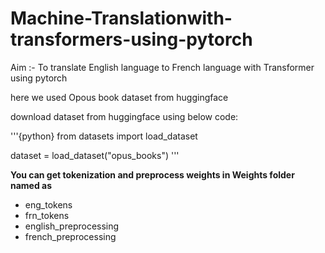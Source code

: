 # Machine-Translationwith-transformers-using-pytorch

Aim :- To translate English language to French language with Transformer using pytorch

here we used Opous book dataset from huggingface

download dataset from huggingface using below code:

'''{python}
from datasets import load_dataset

dataset = load_dataset("opus_books")
'''

 **You can get tokenization and preprocess weights in Weights folder named as**
* eng_tokens
* frn_tokens
* english_preprocessing
* french_preprocessing

  
